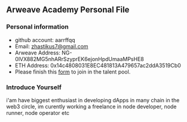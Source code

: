 ## Arweave Academy Personal File

### Personal information

- github account: aarrffqq
- Email: zhastikus7@gmail.com
- Arweave Address: NG-0lVX882MG5nhARrSzyprEK6ejonHpdUmaaMPsHE8
- ETH Address: 0x14c4808031E8EC481813A479657ac2ddA3519Cb0
- Please finish this [form](https://docs.google.com/forms/d/e/1FAIpQLSfWA5fIIcBgmRppm3jNz5vmf9Mai_QMVil-2pO4r7YKn_Zhtw/viewform?usp=sf_link) to join in the talent pool.

### Introduce Yourself
 i'am have biggest enthusiast in developing dApps in many chain in the web3 circle, im curently working a freelance in node developer, node runner, node operator etc
